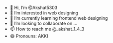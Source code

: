 - 👋 Hi, I’m @Akshat5303
- 👀 I’m interested in web designing 
- 🌱 I’m currently learning frontend web designing
- 💞️ I’m looking to collaborate on ...
- 📫 How to reach me @_akshat_1_4_3
- 😄 Pronouns: AKKI
  

<!---
Akshat5303/Akshat5303 is a ✨ special ✨ repository because its `README.md` (this file) appears on your GitHub profile.
You can click the Preview link to take a look at your changes.
--->
